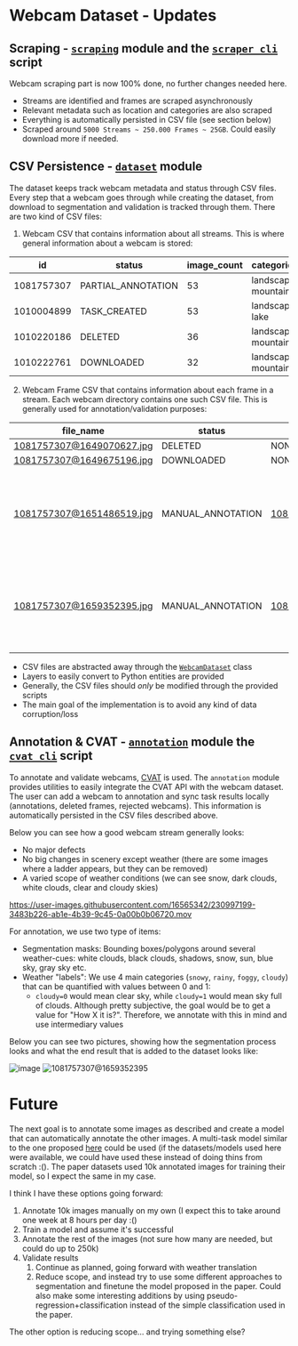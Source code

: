 # Webcam Dataset - Updates

## Scraping - [`scraping`](https://github.com/thesstefan/vae_weather_translation/tree/main/teshub/scraping) module and the [`scraper_cli`](https://github.com/thesstefan/vae_weather_translation/blob/main/teshub/cli/scraper_cli.py) script

Webcam scraping part is now 100% done, no further changes needed here.
  - Streams are identified and frames are scraped asynchronously
  - Relevant metadata such as location and categories are also scraped
  - Everything is automatically persisted in CSV file (see section below)
  - Scraped around `5000 Streams ~ 250.000 Frames ~ 25GB`. Could easily download more if needed.

## CSV Persistence - [`dataset`](https://github.com/thesstefan/vae_weather_translation/tree/main/teshub/dataset) module
The dataset keeps track webcam metadata and status through CSV files. Every step that a webcam goes through while creating the dataset, from download 
to segmentation and validation is tracked through them. There are two kind of CSV files:

1. Webcam CSV that contains information about all streams. This is where general information about a webcam is stored:

| id         | status             | image_count | categories                  | city           | region | country     | continent | latitude  | longitude |
| ---------- | ------------------ | ----------- | --------------------------- | -------------- | ------ | ----------- | --------- | --------- | --------- |
| 1081757307 | PARTIAL_ANNOTATION | 53          | landscape, mountain         | Eriz           | Bern   | Switzerland | Europe    | 46.790783 | 7.743511  |
| 1010004899 | TASK_CREATED       | 53          | landscape, lake             | Beinwil am See | Aargau | Switzerland | Europe    | 47.269445 | 8.21125   |
| 1010220186 | DELETED            | 36          | landscape, mountain         | Fieschertal    | Valais | Switzerland | Europe    | 46.548472 | 7.988091  | 
| 1010222761 | DOWNLOADED         | 32          | landscape, mountain         | Grindelwald    | Bern   | Switzerland | Europe    | 46.611243 | 7.942085  |

2. Webcam Frame CSV that contains information about each frame in a stream. Each webcam directory contains one such CSV file. This is generally
used for annotation/validation purposes:

| file_name                   | status            | segmentation_path             | labels                                            |
| --------------------------- | ------------------| ----------------------------- | ------------------------------------------------- |
| 1081757307@1649070627.jpg   | DELETED           | NONE                          | NONE                                              |
| 1081757307@1649675196.jpg   | DOWNLOADED        | NONE                          | NONE                                              |
| 1081757307@1651486519.jpg   | MANUAL_ANNOTATION | 1081757307@1651486519_seg.png | snowy: 0.0, rainy: 0.0, foggy: 0.0, cloudy: 0.125 |
| 1081757307@1659352395.jpg   | MANUAL_ANNOTATION | 1081757307@1659352395_seg.png | snowy: 0.0, rainy: 0.0, foggy: 0.0, cloudy: 0.0   |

- CSV files are abstracted away through the [`WebcamDataset`](https://github.com/thesstefan/vae_weather_translation/blob/main/teshub/dataset/webcam_dataset.py) class
- Layers to easily convert to Python entities are provided
- Generally, the CSV files should *only* be modified through the provided scripts
- The main goal of the implementation is to avoid any kind of data corruption/loss

## Annotation & CVAT - [`annotation`](https://github.com/thesstefan/vae_weather_translation/tree/main/teshub/annotation) module the [`cvat_cli`](https://github.com/thesstefan/vae_weather_translation/blob/main/teshub/cli/cvat_cli.py) script
To annotate and validate webcams, [CVAT](https://www.cvat.ai/) is used. The `annotation` module provides utilities to easily integrate
the CVAT API with the webcam dataset. The user can add a webcam to annotation and sync task results locally (annotations, deleted frames, rejected webcams). 
This information is automatically persisted in the CSV files described above.

Below you can see how a good webcam stream generally looks:
  - No major defects
  - No big changes in scenery except weather (there are some images where a ladder appears, but they can be removed)
  - A varied scope of weather conditions (we can see snow, dark clouds, white clouds, clear and cloudy skies)

https://user-images.githubusercontent.com/16565342/230997199-3483b226-ab1e-4b39-9c45-0a00b0b06720.mov

For annotation, we use two type of items:
  - Segmentation masks: Bounding boxes/polygons around several weather-cues: white clouds, black clouds, shadows, snow, sun, blue sky, gray sky etc.
  - Weather "labels": We use 4 main categories (`snowy`, `rainy`, `foggy`, `cloudy`) that can be quantified with values between 0 and 1:
    - `cloudy=0` would mean clear sky, while `cloudy=1` would mean sky full of clouds. 
       Although pretty subjective, the goal would be to get a value for "How X it is?". Therefore, we annotate with this in mind and use intermediary values

Below you can see two pictures, showing how the segmentation process looks and what the end result that is added to the dataset looks like:

![image](https://user-images.githubusercontent.com/16565342/231001759-77657e3f-6e2e-4596-aa46-3866b19db4a4.png)
![1081757307@1659352395](https://user-images.githubusercontent.com/16565342/231001651-20a179a5-8f08-4c07-a251-911adce6c70d.png)

# Future

The next goal is to annotate some images as described and create a model that can automatically annotate the other images. A multi-task model similar to 
the one proposed [here](https://www.sciencedirect.com/science/article/abs/pii/S0031320319302481) could be used (if the datasets/models used here were available, 
we could have used these instead of doing thins from scratch :(). The paper datasets used 10k annotated images for training their model, so I expect the same 
in my case.

I think I have these options going forward:
  
1. Annotate 10k images manually on my own (I expect this to take around one week at 8 hours per day :()
2. Train a model and assume it's successful
3. Annotate the rest of the images (not sure how many are needed, but could do up to 250k)
4. Validate results
    1. Continue as planned, going forward with weather translation  
    2. Reduce scope, and instead try to use some different approaches to segmentation and finetune the model proposed in the paper. Could also make
  some interesting additions by using pseudo-regression+classification instead of the simple classification used in the paper.
  
The other option is reducing scope... and trying something else?
